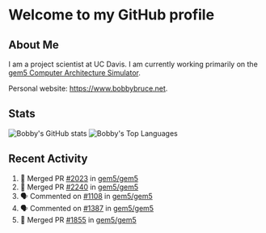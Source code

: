 # Welcome to my GitHub profile

## About Me

I am a project scientist at UC Davis. I am currently working primarily on the [gem5 Computer Architecture Simulator](https://github.com/gem5).

Personal website: <https://www.bobbybruce.net>.

## Stats

![Bobby's GitHub stats](https://github-readme-stats.vercel.app/api?username=bobbyrbruce&show_icons=true&theme=responsive&include_all_commits=true&count_private=true&show=reviews&disable_animations=true)
![Bobby's Top Languages ](https://github-readme-stats.vercel.app/api/top-langs/?username=bobbyrbruce&layout=compact&theme=responsive&count_private=true&langs_count=10&disable_animations=true)

## Recent Activity

<!--START_SECTION:activity-->
1. 🎉 Merged PR [#2023](https://github.com/gem5/gem5/pull/2023) in [gem5/gem5](https://github.com/gem5/gem5)
2. 🎉 Merged PR [#2240](https://github.com/gem5/gem5/pull/2240) in [gem5/gem5](https://github.com/gem5/gem5)
3. 🗣 Commented on [#1108](https://github.com/gem5/gem5/pull/1108#issuecomment-2913216904) in [gem5/gem5](https://github.com/gem5/gem5)
4. 🗣 Commented on [#1387](https://github.com/gem5/gem5/pull/1387#issuecomment-2913212303) in [gem5/gem5](https://github.com/gem5/gem5)
5. 🎉 Merged PR [#1855](https://github.com/gem5/gem5/pull/1855) in [gem5/gem5](https://github.com/gem5/gem5)
<!--END_SECTION:activity-->
